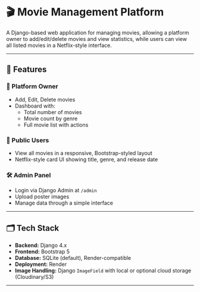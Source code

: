 # 🎬 Movie Management Platform

A Django-based web application for managing movies, allowing a platform owner to add/edit/delete movies and view statistics, while users can view all listed movies in a Netflix-style interface.

---

## 📌 Features

### 🔐 Platform Owner
- Add, Edit, Delete movies
- Dashboard with:
  - Total number of movies
  - Movie count by genre
  - Full movie list with actions

### 👥 Public Users
- View all movies in a responsive, Bootstrap-styled layout
- Netflix-style card UI showing title, genre, and release date

### 🛠 Admin Panel
- Login via Django Admin at `/admin`
- Upload poster images
- Manage data through a simple interface

---

## 🗂 Tech Stack

- **Backend:** Django 4.x
- **Frontend:** Bootstrap 5
- **Database:** SQLite (default), Render-compatible
- **Deployment:** Render
- **Image Handling:** Django `ImageField` with local or optional cloud storage (Cloudinary/S3)

---
